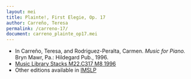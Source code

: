 ```yaml
---
layout: mei
title: Plainte!, First Elegie, Op. 17
author: Carreño, Teresa
permalink: /carreno-17/
document: carreno_plainte_op17.mei
---
```


- In Carreño, Teresa, and Rodriguez-Peralta, Carmen. *Music for Piano.* Bryn Mawr, Pa.: Hildegard Pub., 1996.
- <a href="https://tufts-primo.hosted.exlibrisgroup.com/permalink/f/bnf7qa/01TUN_ALMA21113580720003851" target="_blank">Music Library Stacks M22.C317 M8 1996</a>
- Other editions available in <a href="https://imslp.org/wiki/Plainte!%2C_Op.17_(Carre%C3%B1o%2C_Teresa)" target="_blank">IMSLP</a>
